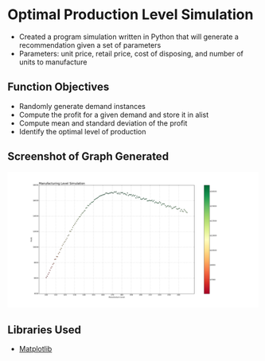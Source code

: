 # Optimal Production Level Simulation
* Created a program simulation written in Python that will generate a recommendation given a set of parameters
* Parameters: unit price, retail price, cost of disposing, and number of units to manufacture

## Function Objectives
* Randomly generate demand instances
* Compute the profit for a given demand and store it in  alist
* Compute mean and standard deviation of the profit
* Identify the optimal level of production

## Screenshot of Graph Generated
![Simulation Figure](/images/fig1.png)

## Libraries Used
* [Matplotlib](https://matplotlib.org/stable/tutorials/index)
